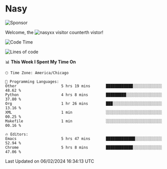 # Nasy

<!--
<p align="center">
<img height="200" src="https://github-readme-stats.vercel.app/api?username=nasyxx&count_private=true&show_icons=true&theme=dracula&include_all_commits=true"/>
<img height="200" src="https://github-readme-stats.vercel.app/api/top-langs/?username=nasyxx&theme=dracula&hide=html,jupyter+notebook&count_private=true&show_icons=true"/>
</p>

  
----------------
-->

![Sponsor](https://img.shields.io/static/v1.svg?label=Sponsor&message=%E2%9D%A4&logo=GitHub&style=flat&color=pink)
 
Welcome, the ![nasyxx visitor counter](https://count.getloli.com/get/@nasyxx?theme=rule34)th vistor!
 
<!--START_SECTION:waka-->
![Code Time](http://img.shields.io/badge/Code%20Time-4%2C284%20hrs%2028%20mins-blue)

![Lines of code](https://img.shields.io/badge/From%20Hello%20World%20I%27ve%20Written-6.3%20million%20lines%20of%20code-blue)

📊 **This Week I Spent My Time On** 

```text
🕑︎ Time Zone: America/Chicago

💬 Programming Languages: 
Other                    5 hrs 19 mins       ████████████░░░░░░░░░░░░░   48.62 % 
Python                   4 hrs 8 mins        █████████░░░░░░░░░░░░░░░░   37.80 % 
Org                      1 hr 26 mins        ███░░░░░░░░░░░░░░░░░░░░░░   13.16 % 
XML                      1 min               ░░░░░░░░░░░░░░░░░░░░░░░░░   00.25 % 
Makefile                 1 min               ░░░░░░░░░░░░░░░░░░░░░░░░░   00.16 % 

🔥 Editors: 
Emacs                    5 hrs 47 mins       █████████████░░░░░░░░░░░░   52.94 % 
Chrome                   5 hrs 8 mins        ████████████░░░░░░░░░░░░░   47.06 % 
```


 Last Updated on 06/02/2024 16:34:13 UTC
<!--END_SECTION:waka-->

<!-- ![visitors](https://visitor-badge.laobi.icu/badge?page_id=nasyxx.nasyxx) -->
